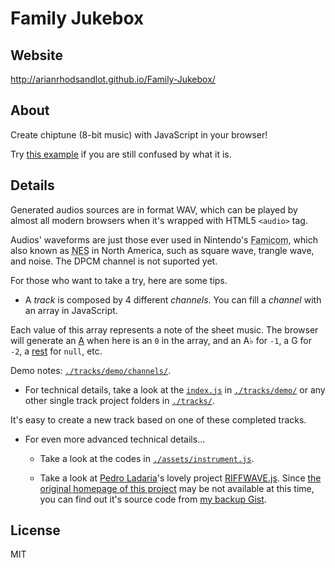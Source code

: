# Family Jukebox

## Website

http://arianrhodsandlot.github.io/Family-Jukebox/

## About

Create chiptune (8-bit music) with JavaScript in your browser!

Try [this example](http://arianrhodsandlot.github.io/Family-Jukebox/tracks/Super%20Mario%20Bros.%20-%20%E5%9C%B0%E4%B8%8ABGM/) if you are still confused by what it is.

## Details

Generated audios sources are in format WAV, which can be played by almost all modern browsers when it's wrapped with HTML5 `<audio>` tag.

Audios' waveforms are just those ever used in Nintendo's <abbr title="Family Computer">Famicom</abbr>, which also known as <abbr title="Nintendo Entertainment System">NES</abbr> in North America, such as square wave, trangle wave, and noise. The DPCM channel is not suported yet.

For those who want to take a try, here are some tips.

+ A *track* is composed by 4 different *channels*. You can fill a *channel* with an array in JavaScript.

 Each value of this array represents a note of the sheet music. The browser will generate an [A](https://en.wikipedia.org/wiki/A440_%28pitch_standard%29) when here is an `0` in the array, and an A♭ for `-1`, a G for `-2`, a [rest](https://en.wikipedia.org/wiki/Rest_%28music%29) for `null`, etc.

 Demo notes: [`./tracks/demo/channels/`](https://github.com/arianrhodsandlot/Family-Jukebox/tree/master/tracks/demo/channels).
+ For technical details, take a look at the [`index.js`](https://github.com/arianrhodsandlot/Family-Jukebox/tree/master/tracks/demo/index.js)  in [`./tracks/demo/`](https://github.com/arianrhodsandlot/Family-Jukebox/tree/master/tracks/demo) or any other single track project folders in [`./tracks/`](https://github.com/arianrhodsandlot/Family-Jukebox/tree/master/tracks).

 It's easy to create a new track based on one of these completed tracks.

+ For even more advanced technical details...
  - Take a look at the codes in [`./assets/instrument.js`](https://github.com/arianrhodsandlot/Family-Jukebox/tree/master/assets/instrument.js).

  - Take a look at [Pedro Ladaria](https://twitter.com/pladaria)'s lovely project [RIFFWAVE.js](http://codebase.es/riffwave/). Since [the original homepage of this project](http://codebase.es/riffwave/) may be not available at this time, you can find out it's source code from [my backup Gist](https://gist.github.com/arianrhodsandlot/218e74f35e5f3a848754).

## License

MIT
